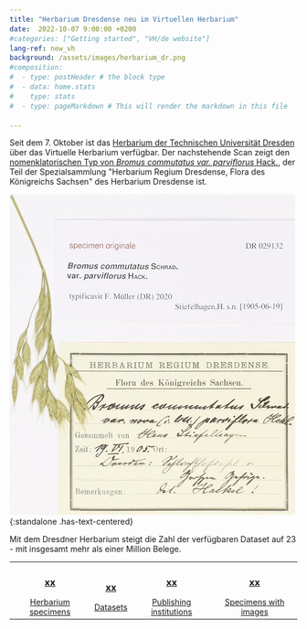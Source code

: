 ```yaml
---
title: "Herbarium Dresdense neu im Virtuellen Herbarium"
date:  2022-10-07 9:00:00 +0200
#categories: ["Getting started", "VH/de website"]
lang-ref: new_vh
background: /assets/images/herbarium_dr.png
#composition:
#  - type: postHeader # the block type
#  - data: home.stats
#    type: stats
#  - type: pageMarkdown # This will render the markdown in this file

---
```


Seit dem 7. Oktober ist das [Herbarium der Technischen Universität Dresden](/de/data/?datasetKey=d446193a-7bbd-4c76-b90a-2546fcafa85c&view=GALLERY) über das Virtuelle Herbarium verfügbar. Der nachstehende Scan zeigt den [nomenklatorischen Typ von *Bromus commutatus var. parviflorus* Hack.](/de/data/?entity=3855109401&from=50&taxonKey=2703778&view=TABLE), der Teil der Spezialsammlung "Herbarium Regium Dresdense, Flora des Königreichs Sachsen" des Herbarium Dresdense ist. 

![Typbeleg von Bromus commutatus var. parviflorus Hack.](/assets/images/DR_Bromus_commutatus.png){:standalone .has-text-centered}

Mit dem Dresdner Herbarium steigt die Zahl der verfügbaren Dataset auf 23 - mit insgesamt mehr als einer Million Belege.

<table>
  <tr>
	<td style="text-align:center">
		<a href="/data?view=TABLE"><h3><span data-ajax-url="https://api.gbif.org/v1/occurrence/search?networkKey=3aee7756-565e-4dc5-b22c-f997fbd7105c&limit=0">xx</span></h3>
		Herbarium specimens</a>
	</td>
    <td style="text-align:center">
		<a href="https://www.gbif.org/network/3aee7756-565e-4dc5-b22c-f997fbd7105c/dataset"><h3><span data-ajax-url="https://api.gbif.org/v1/network/3aee7756-565e-4dc5-b22c-f997fbd7105c/constituents?limit=0">xx</span></h3>
		Datasets</a>
    </td>
    <td style="text-align:center">
		<a href="https://www.gbif.org/network/3aee7756-565e-4dc5-b22c-f997fbd7105c/publisher"><h3><span data-ajax-url="https://api.gbif.org/v1/network/3aee7756-565e-4dc5-b22c-f997fbd7105c/organization?limit=0">xx</span></h3>
		Publishing institutions</a>
    </td>
    <td style="text-align:center">
		<a href="/data?view=GALLERY"><h3><span data-ajax-url="https://api.gbif.org/v1/occurrence/search?mediaType=StillImage&networkKey=3aee7756-565e-4dc5-b22c-f997fbd7105c&limit=0">xx</span></h3>
		Specimens with images</a>
    </td>
  </tr>
</table>
